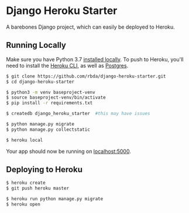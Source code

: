 # Django Heroku Starter

A barebones Django project, which can easily be deployed to Heroku.

## Running Locally

Make sure you have Python 3.7 [installed locally](http://install.python-guide.org). To push to Heroku, you'll need to install the [Heroku CLI](https://devcenter.heroku.com/articles/heroku-cli), as well as [Postgres](https://devcenter.heroku.com/articles/heroku-postgresql#local-setup).



```sh
$ git clone https://github.com/rbda/django-heroku-starter.git
$ cd django-heroku-starter

$ python3 -m venv baseproject-venv
$ source baseproject-venv/bin/activate
$ pip install -r requirements.txt

$ createdb django_heroku_starter  #this may have issues

$ python manage.py migrate
$ python manage.py collectstatic

$ heroku local
```

Your app should now be running on [localhost:5000](http://localhost:5000/).

## Deploying to Heroku

```sh
$ heroku create
$ git push heroku master

$ heroku run python manage.py migrate
$ heroku open
```

